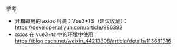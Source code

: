 参考
- 开箱即用的 axios 封装：Vue3+TS（建议收藏）：https://developer.aliyun.com/article/986392
- axios 在 vue3+ts 中的环境中使用：https://blog.csdn.net/weixin_44213308/article/details/113681316
